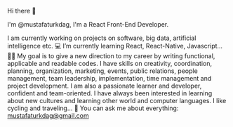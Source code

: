 Hi there 👋

I'm @mustafaturkdag, I'm a React Front-End Developer.

I am currently working on projects on software, big data, artificial intelligence etc. 
💻 I’m currently learning React, React-Native, Javascript... 
🏃‍♀️ My goal is to give a new direction to my career by writing functional, applicable and readable codes. 
I have skills on creativity, coordination, planning, organization, marketing, events, public relations, people management, team leadership, implementation, time management and project development. 
I am also a passionate learner and developer, confident and team-oriented. 
I have always been interested in learning about new cultures and learning other world and computer languages.
I like cycling and traveling... 
💬 You can ask me about everything: mustafaturkdag@gmail.com
